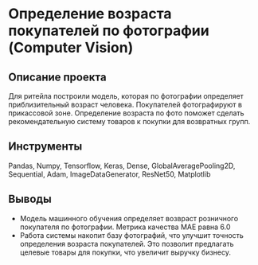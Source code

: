 # Определение возраста покупателей по фотографии (Computer Vision)

## Описание проекта
Для ритейла построили модель, которая по фотографии определяет приблизительный возраст человека. Покупателей фотографируют в прикассовой зоне. Определение возраста по фото поможет сделать рекомендательную систему товаров к покупки для возвратных групп. 

## Инструменты
Pandas, Numpy, Tensorflow, Keras, Dense, GlobalAveragePooling2D, Sequential, Adam, ImageDataGenerator, ResNet50, Matplotlib

## Выводы
- Модель машинного обучения определяет возвраст розничного покупателя по фотографии. Метрика качества MAE равна 6.0
- Работа системы накопит базу фотографий, что улучшит точность определения возраста покупателей. Это позволит предлагать целевые товары для покупки, что увеличит выручку бизнесу.
